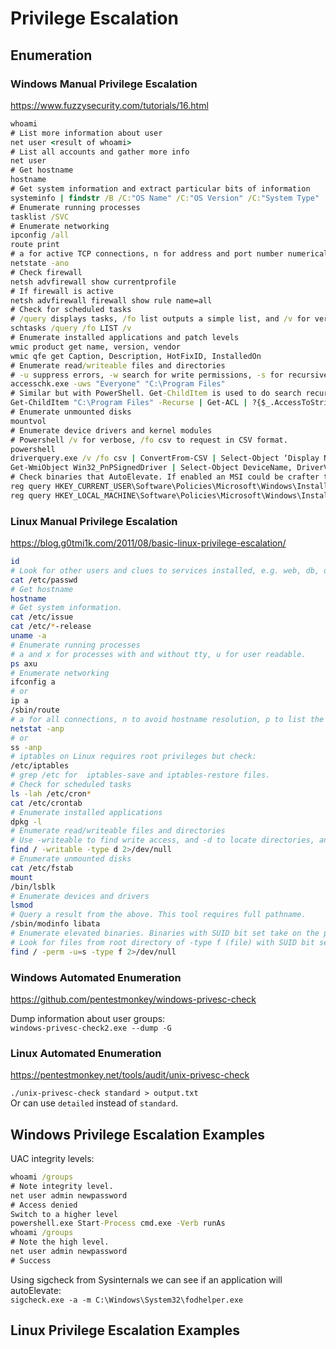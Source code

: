 # Privilege Escalation

## Enumeration

### Windows Manual Privilege Escalation

https://www.fuzzysecurity.com/tutorials/16.html

```cmd
whoami
# List more information about user
net user <result of whoami>
# List all accounts and gather more info
net user 
# Get hostname
hostname
# Get system information and extract particular bits of information
systeminfo | findstr /B /C:"OS Name" /C:"OS Version" /C:"System Type"
# Enumerate running processes
tasklist /SVC
# Enumerate networking
ipconfig /all
route print
# a for active TCP connections, n for address and port number numerically, o for the owning process ID.
netstate -ano
# Check firewall
netsh advfirewall show currentprofile
# If firewall is active
netsh advfirewall firewall show rule name=all
# Check for scheduled tasks
# /query displays tasks, /fo list outputs a simple list, and /v for verbose
schtasks /query /fo LIST /v
# Enumerate installed applications and patch levels
wmic product get name, version, vendor
wmic qfe get Caption, Description, HotFixID, InstalledOn
# Enumerate read/writeable files and directories
# -u suppress errors, -w search for write permissions, -s for recursive search.
accesschk.exe -uws "Everyone" "C:\Program Files"
# Similar but with PowerShell. Get-ChildItem is used to do search recursively and then check the permissions with Get-ACL.
Get-ChildItem "C:\Program Files" -Recurse | Get-ACL | ?{$_.AccessToString -match "Everyone\sAllow\s\sModify"}
# Enumerate unmounted disks
mountvol
# Enumerate device drivers and kernel modules
# Powershell /v for verbose, /fo csv to request in CSV format.
powershell
driverquery.exe /v /fo csv | ConvertFrom-CSV | Select-Object ‘Display Name’, ‘Start Mode’, Path
Get-WmiObject Win32_PnPSignedDriver | Select-Object DeviceName, DriverVersion, Manufacturer | Where-Object {$_.DeviceName -like "*VMware*"}
# Check binaries that AutoElevate. If enabled an MSI could be crafter to elevate privileges.
reg query HKEY_CURRENT_USER\Software\Policies\Microsoft\Windows\Installer
reg query HKEY_LOCAL_MACHINE\Software\Policies\Microsoft\Windows\Installer
```

### Linux Manual Privilege Escalation

https://blog.g0tmi1k.com/2011/08/basic-linux-privilege-escalation/

```bash
id
# Look for other users and clues to services installed, e.g. web, db, dc...
cat /etc/passwd
# Get hostname
hostname
# Get system information.
cat /etc/issue
cat /etc/*-release
uname -a
# Enumerate running processes
# a and x for processes with and without tty, u for user readable.
ps axu
# Enumerate networking
ifconfig a
# or
ip a
/sbin/route
# a for all connections, n to avoid hostname resolution, p to list the process name
netstat -anp
# or
ss -anp
# iptables on Linux requires root privileges but check:
/etc/iptables
# grep /etc for  iptables-save and iptables-restore files.
# Check for scheduled tasks
ls -lah /etc/cron*
cat /etc/crontab
# Enumerate installed applications
dpkg -l
# Enumerate read/writeable files and directories
# Use -writeable to find write access, and -d to locate directories, and 2>/dev/null to pipe errors away.
find / -writable -type d 2>/dev/null
# Enumerate unmounted disks
cat /etc/fstab 
mount
/bin/lsblk
# Enumerate devices and drivers
lsmod
# Query a result from the above. This tool requires full pathname.
/sbin/modinfo libata
# Enumerate elevated binaries. Binaries with SUID bit set take on the persmission of the file owner.
# Look for files from root directory of -type f (file) with SUID bit set. Discard errors
find / -perm -u=s -type f 2>/dev/null
```

### Windows Automated Enumeration

https://github.com/pentestmonkey/windows-privesc-check

Dump information about user groups:  
`windows-privesc-check2.exe --dump -G`

### Linux Automated Enumeration

https://pentestmonkey.net/tools/audit/unix-privesc-check

`./unix-privesc-check standard > output.txt`  
Or can use `detailed` instead of `standard`.

## Windows Privilege Escalation Examples

UAC integrity levels:
```cmd
whoami /groups
# Note integrity level.
net user admin newpassword
# Access denied
Switch to a higher level
powershell.exe Start-Process cmd.exe -Verb runAs
whoami /groups
# Note the high level.
net user admin newpassword
# Success
```

Using sigcheck from Sysinternals we can see if an application will autoElevate:  
`sigcheck.exe -a -m C:\Windows\System32\fodhelper.exe`  

## Linux Privilege Escalation Examples
